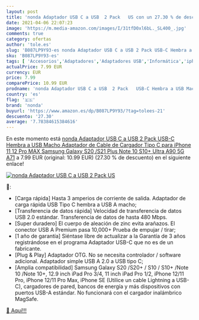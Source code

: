 ```yaml
---
layout: post
title: 'nonda Adaptador USB C a USB  2 Pack   US con un 27.30 % de descuento'
date: 2021-04-06 22:07:23
image: 'https://m.media-amazon.com/images/I/31tfD0xl6bL._SL400_.jpg'
comments: true
category: ofertas
author: 'tole.es'
slug: 'B087LP9Y93-es nonda Adaptador USB C a USB 2 Pack USB-C Hembra a USB...'
sku: 'B087LP9Y93-es'
tags: [ 'Accesorios','Adaptadores','Adaptadores USB','Informática','iphone','nonda', ]
actualPrice: 7.99 EUR
currency: EUR
price: 7.99
comparePrice: 10.99 EUR
prodname: 'nonda Adaptador USB C a USB  2 Pack   USB-C Hembra a USB Macho  Adaptador de Cable de Cargador Tipo C para iPhone 11 12 Pro MAX  Samsung Galaxy S20 /S21 Plus Note 10 S10+ Ultra A90 5G A71'
country: 'es'
flag: '🇪🇸'
brand: 'nonda'
buyurl: 'https://www.amazon.es/dp/B087LP9Y93/?tag=tolees-21'
descuento: '27.30'
average: '7.78384615384616'
---
```


En este momento está [nonda Adaptador USB C a USB  2 Pack   USB-C Hembra a USB Macho  Adaptador de Cable de Cargador Tipo C para iPhone 11 12 Pro MAX  Samsung Galaxy S20 /S21 Plus Note 10 S10+ Ultra A90 5G A71](https://www.amazon.es/dp/B087LP9Y93/?tag=tolees-21) a 7.99 EUR (original: 10.99 EUR) (27.30 %  de descuento) en el siguiente enlace!

[![nonda Adaptador USB C a USB  2 Pack   US](https://m.media-amazon.com/images/I/31tfD0xl6bL._SL400_.jpg)](https://www.amazon.es/dp/B087LP9Y93/?tag=tolees-21)

🔎:

- [Carga rápida] Hasta 3 amperios de corriente de salida. Adaptador de carga rápida USB Tipo C hembra a USB A macho;
- [Transferencia de datos rápida] Velocidad de transferencia de datos USB 2.0 estándar. Transferencia de datos de hasta 480 Mbps.
- [Super duradero] El cuerpo de aleación de zinc evita arañazos. El conector USB A Premium pasa 10,000+ Prueba de empujar / tirar;
- [1 año de garantía] Siéntase libre de actualizar a la Garantía de 3 años registrándose en el programa Adaptador USB-C que no es de un fabricante.
- [Plug & Play] Adaptador OTG. No se necesita controlador / software adicional. Adaptador simple USB A 2.0 a USB tipo C;
- [Amplia compatibilidad] Samsung Galaxy S20 /S20+ / S10 / S10+ /Note 10 /Note 10+, 12.9 inch iPad Pro 3/4, 11 inch iPad Pro 1/2, iPhone 12/11 Pro, iPhone 12/11 Pro Max, iPhone SE (Utilice un cable Lightning a USB-C), cargadores de pared, bancos de energía y más dispositivos con puertos USB-A estándar. No funcionará con el cargador inalámbrico MagSafe.

[🛒 Aquí!!!](https://www.amazon.es/dp/B087LP9Y93/?tag=tolees-21)
